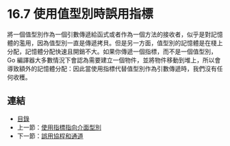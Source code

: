 # 16.7 使用值型別時誤用指標

將一個值型別作為一個引數傳遞給函式或者作為一個方法的接收者，似乎是對記憶體的濫用，因為值型別一直是傳遞拷貝。但是另一方面，值型別的記憶體是在棧上分配，記憶體分配快速且開銷不大。如果你傳遞一個指標，而不是一個值型別，Go 編譯器大多數情況下會認為需要建立一個物件，並將物件移動到堆上，所以會導致額外的記憶體分配：因此當使用指標代替值型別作為引數傳遞時，我們沒有任何收穫。

## 連結

- [目錄](directory.md)
- 上一節：[使用指標指向介面型別](16.6.md)
- 下一節：[誤用協程和通道](16.8.md)

